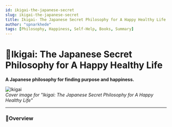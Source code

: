```yaml
---
id: ikigai-the-japanese-secret
slug: ikigai-the-japanese-secret
title: Ikigai- The Japanese Secret Philosophy for A Happy Healthy Life
author: "spnarkhede"
tags: [Philosophy, Happiness, Self-Help, Books, Summary]
---
```


# 📒Ikigai: The Japanese Secret Philosophy for A Happy Healthy Life

**A Japanese philosophy for finding purpose and happiness.**

![Ikigai](/books/covers/ikigai.jpg)  
*Cover image for "Ikigai: The Japanese Secret Philosophy for A Happy Healthy Life"*

---

### 📖Overview